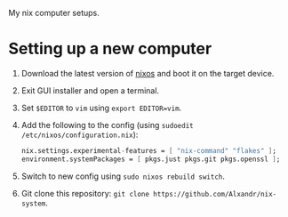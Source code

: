 My nix computer setups.

# Setting up a new computer

1. Download the latest version of [nixos](https://nixos.org/) and boot it on the target device.
2. Exit GUI installer and open a terminal.
3. Set `$EDITOR` to `vim` using `export EDITOR=vim`.
4. Add the following to the config (using `sudoedit /etc/nixos/configuration.nix`):

   ```nix
   nix.settings.experimental-features = [ "nix-command" "flakes" ];
   environment.systemPackages = [ pkgs.just pkgs.git pkgs.openssl ];

   ```

5. Switch to new config using `sudo nixos rebuild switch`.
6. Git clone this repository: `git clone https://github.com/Alxandr/nix-system`.
